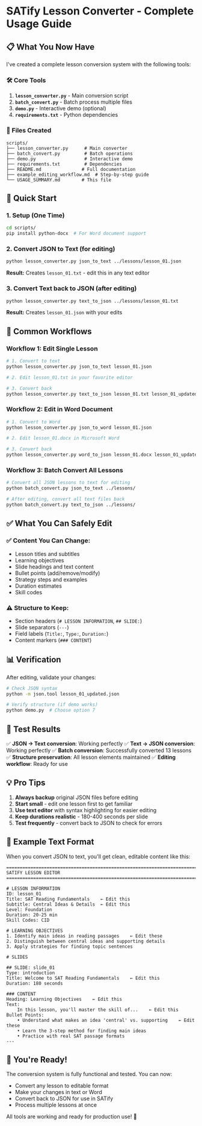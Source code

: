 # SATify Lesson Converter - Complete Usage Guide

## 📋 What You Now Have

I've created a complete lesson conversion system with the following tools:

### 🛠️ Core Tools

1. **`lesson_converter.py`** - Main conversion script
2. **`batch_convert.py`** - Batch process multiple files
3. **`demo.py`** - Interactive demo (optional)
4. **`requirements.txt`** - Python dependencies

### 📁 Files Created

```
scripts/
├── lesson_converter.py      # Main converter
├── batch_convert.py         # Batch operations
├── demo.py                  # Interactive demo
├── requirements.txt         # Dependencies
├── README.md               # Full documentation
├── example_editing_workflow.md  # Step-by-step guide
└── USAGE_SUMMARY.md        # This file
```

## 🚀 Quick Start

### 1. Setup (One Time)
```bash
cd scripts/
pip install python-docx  # For Word document support
```

### 2. Convert JSON to Text (for editing)
```bash
python lesson_converter.py json_to_text ../lessons/lesson_01.json
```
**Result:** Creates `lesson_01.txt` - edit this in any text editor

### 3. Convert Text back to JSON (after editing)
```bash
python lesson_converter.py text_to_json ../lessons/lesson_01.txt
```
**Result:** Creates `lesson_01.json` with your edits

## 📝 Common Workflows

### Workflow 1: Edit Single Lesson
```bash
# 1. Convert to text
python lesson_converter.py json_to_text lesson_01.json

# 2. Edit lesson_01.txt in your favorite editor

# 3. Convert back
python lesson_converter.py text_to_json lesson_01.txt lesson_01_updated.json
```

### Workflow 2: Edit in Word Document
```bash
# 1. Convert to Word
python lesson_converter.py json_to_word lesson_01.json

# 2. Edit lesson_01.docx in Microsoft Word

# 3. Convert back
python lesson_converter.py word_to_json lesson_01.docx lesson_01_updated.json
```

### Workflow 3: Batch Convert All Lessons
```bash
# Convert all JSON lessons to text for editing
python batch_convert.py json_to_text ../lessons/

# After editing, convert all text files back
python batch_convert.py text_to_json ../lessons/
```

## ✅ What You Can Safely Edit

### ✅ Content You Can Change:
- Lesson titles and subtitles
- Learning objectives
- Slide headings and text content
- Bullet points (add/remove/modify)
- Strategy steps and examples
- Duration estimates
- Skill codes

### ⚠️ Structure to Keep:
- Section headers (`# LESSON INFORMATION`, `## SLIDE:`)
- Slide separators (`---`)
- Field labels (`Title:`, `Type:`, `Duration:`)
- Content markers (`### CONTENT`)

## 📊 Verification

After editing, validate your changes:
```bash
# Check JSON syntax
python -m json.tool lesson_01_updated.json

# Verify structure (if demo works)
python demo.py  # Choose option 7
```

## 🔧 Test Results

✅ **JSON → Text conversion**: Working perfectly
✅ **Text → JSON conversion**: Working perfectly
✅ **Batch conversion**: Successfully converted 13 lessons
✅ **Structure preservation**: All lesson elements maintained
✅ **Editing workflow**: Ready for use

## 💡 Pro Tips

1. **Always backup** original JSON files before editing
2. **Start small** - edit one lesson first to get familiar
3. **Use text editor** with syntax highlighting for easier editing
4. **Keep durations realistic** - 180-400 seconds per slide
5. **Test frequently** - convert back to JSON to check for errors

## 🎯 Example Text Format

When you convert JSON to text, you'll get clean, editable content like this:

```
================================================================================
SATIFY LESSON EDITOR
================================================================================

# LESSON INFORMATION
ID: lesson_01
Title: SAT Reading Fundamentals    ← Edit this
Subtitle: Central Ideas & Details  ← Edit this
Level: Foundation
Duration: 20-25 min
Skill Codes: CID

# LEARNING OBJECTIVES
1. Identify main ideas in reading passages    ← Edit these
2. Distinguish between central ideas and supporting details
3. Apply strategies for finding topic sentences

# SLIDES

## SLIDE: slide_01
Type: introduction
Title: Welcome to SAT Reading Fundamentals    ← Edit this
Duration: 180 seconds

### CONTENT
Heading: Learning Objectives    ← Edit this
Text:
    In this lesson, you'll master the skill of...    ← Edit this
Bullet Points:
    • Understand what makes an idea 'central' vs. supporting    ← Edit these
    • Learn the 3-step method for finding main ideas
    • Practice with real SAT passage formats
---
```

## 🏁 You're Ready!

The conversion system is fully functional and tested. You can now:
- Convert any lesson to editable format
- Make your changes in text or Word
- Convert back to JSON for use in SATify
- Process multiple lessons at once

All tools are working and ready for production use! 🎉